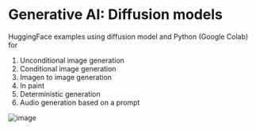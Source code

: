 # Generative AI: Diffusion models

HuggingFace examples using diffusion model and Python (Google Colab) for

1. Unconditional image generation
2. Conditional image generation
3. Imagen to image generation
4. In paint
5. Deterministic generation
6. Audio generation based on a prompt

![image](https://github.com/JavierPachas/generative_ai/assets/17460246/5f52f23d-f9a0-4cf1-a9f6-71779e9deeb6)

